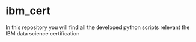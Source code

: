 # ibm_cert
In this repository you will find all the developed python scripts relevant the IBM data science certification
